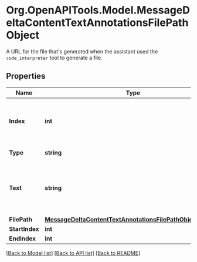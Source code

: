 # Org.OpenAPITools.Model.MessageDeltaContentTextAnnotationsFilePathObject
A URL for the file that's generated when the assistant used the `code_interpreter` tool to generate a file.

## Properties

Name | Type | Description | Notes
------------ | ------------- | ------------- | -------------
**Index** | **int** | The index of the annotation in the text content part. | 
**Type** | **string** | Always &#x60;file_path&#x60;. | 
**Text** | **string** | The text in the message content that needs to be replaced. | [optional] 
**FilePath** | [**MessageDeltaContentTextAnnotationsFilePathObjectFilePath**](MessageDeltaContentTextAnnotationsFilePathObjectFilePath.md) |  | [optional] 
**StartIndex** | **int** |  | [optional] 
**EndIndex** | **int** |  | [optional] 

[[Back to Model list]](../README.md#documentation-for-models) [[Back to API list]](../README.md#documentation-for-api-endpoints) [[Back to README]](../README.md)

